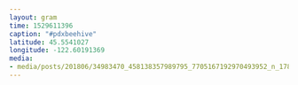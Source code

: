 ```yaml
---
layout: gram
time: 1529611396
caption: "#pdxbeehive"
latitude: 45.5541027
longitude: -122.60191369
media:
- media/posts/201806/34983470_458138357989795_7705167192970493952_n_17865353191253506.jpg
---
```

